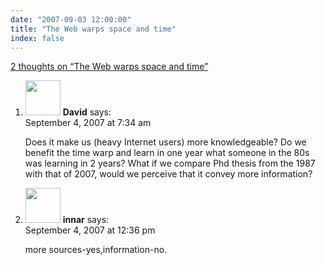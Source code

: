 ```yaml
---
date: "2007-09-03 12:00:00"
title: "The Web warps space and time"
index: false
---
```


[2 thoughts on &ldquo;The Web warps space and time&rdquo;](/lemire/blog/2007/09-03-the-web-warps-space-and-time)

<ol class="comment-list">
<li id="comment-49470" class="comment even thread-even depth-1">
<div class="comment-author vcard">
<img alt src="https://secure.gravatar.com/avatar/0c4376092afee27f7825ed676aeafbb1?s=56&#038;d=mm&#038;r=g" srcset="https://secure.gravatar.com/avatar/0c4376092afee27f7825ed676aeafbb1?s=112&#038;d=mm&#038;r=g 2x" class="avatar avatar-56 photo" height="56" width="56" decoding="async" /> <b class="fn">David</b> <span class="says">says:</span> </div>
<div class="comment-metadata"><time datetime="2007-09-04T07:34:38+00:00">September 4, 2007 at 7:34 am</time></a> </div>
<div class="comment-content">
<p>Does it make us (heavy Internet users) more knowledgeable? Do we benefit the time warp and learn in one year what someone in the 80s was learning in 2 years? What if we compare Phd thesis from the 1987 with that of 2007, would we perceive that it convey more information?</p>
</div>
</li>
<li id="comment-49471" class="comment odd alt thread-odd thread-alt depth-1">
<div class="comment-author vcard">
<img alt src="https://secure.gravatar.com/avatar/?s=56&#038;d=mm&#038;r=g" srcset="https://secure.gravatar.com/avatar/?s=112&#038;d=mm&#038;r=g 2x" class="avatar avatar-56 photo avatar-default" height="56" width="56" decoding="async" /> <b class="fn">innar</b> <span class="says">says:</span> </div>
<div class="comment-metadata"><time datetime="2007-09-04T12:36:53+00:00">September 4, 2007 at 12:36 pm</time></a> </div>
<div class="comment-content">
<p>more sources-yes,information-no.</p>
</div>
</li>
</ol>
